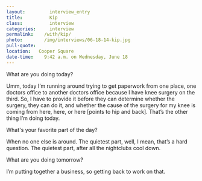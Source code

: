 ```yaml
---
layout:         interview_entry
title:          Kip
class:          interview
categories:     interview
permalink:    /with/kip/
photo:        /img/interviews/06-18-14-kip.jpg
pull-quote:
location:   Cooper Square
date-time:    9:42 a.m. on Wednesday, June 18
---
```


<p class="question">What are you doing today?</p>
<p>Umm, today I’m running around trying to get paperwork from one place, one doctors office to another doctors office because I have knee surgery on the third. So, I have to provide it before they can determine whether the surgery, they can do it, and whether the cause of the surgery for my knee is coming from here, here, or here [points to hip and back]. That’s the other thing I’m doing today.
</p>

<p class="question">What's your favorite part of the day?</p>
<p>When no one else is around. The quietest part, well, I mean, that’s a hard question. The quietest part, after all the nightclubs cool down.</p>

<p class="question">What are you doing tomorrow?</p>
<p>I’m putting together a business, so getting back to work on that.</p>